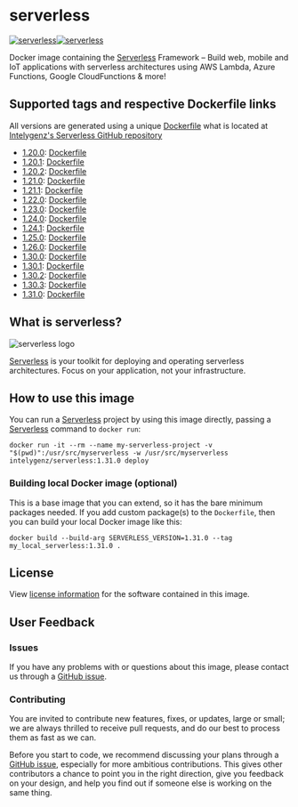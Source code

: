 # serverless

[![serverless](https://images.microbadger.com/badges/image/intelygenz/serverless.svg)](https://microbadger.com/images/intelygenz/serverless "Get your own image badge on microbadger.com")[![serverless](https://images.microbadger.com/badges/version/intelygenz/serverless.svg)](https://microbadger.com/images/intelygenz/serverless "Get your own version badge on microbadger.com")

Docker image containing the [Serverless](https://serverless.com/) Framework – Build web, mobile and IoT applications with serverless architectures using AWS Lambda, Azure Functions, Google CloudFunctions & more!

## Supported tags and respective Dockerfile links

All versions are generated using a unique [Dockerfile](https://github.com/intelygenz/serverless/blob/master/Dockerfile) what is located at [Intelygenz's Serverless GitHub repository](https://github.com/intelygenz/serverless)

* [1.20.0](https://github.com/serverless/serverless/releases/tag/v1.20.0): [Dockerfile](https://github.com/intelygenz/serverless/blob/master/Dockerfile)
* [1.20.1](https://github.com/serverless/serverless/releases/tag/v1.20.1): [Dockerfile](https://github.com/intelygenz/serverless/blob/master/Dockerfile)
* [1.20.2](https://github.com/serverless/serverless/releases/tag/v1.20.2): [Dockerfile](https://github.com/intelygenz/serverless/blob/master/Dockerfile)
* [1.21.0](https://github.com/serverless/serverless/releases/tag/v1.21.0): [Dockerfile](https://github.com/intelygenz/serverless/blob/master/Dockerfile)
* [1.21.1](https://github.com/serverless/serverless/releases/tag/v1.21.1): [Dockerfile](https://github.com/intelygenz/serverless/blob/master/Dockerfile)
* [1.22.0](https://github.com/serverless/serverless/releases/tag/v1.22.0): [Dockerfile](https://github.com/intelygenz/serverless/blob/master/Dockerfile)
* [1.23.0](https://github.com/serverless/serverless/releases/tag/v1.23.0): [Dockerfile](https://github.com/intelygenz/serverless/blob/master/Dockerfile)
* [1.24.0](https://github.com/serverless/serverless/releases/tag/v1.24.0): [Dockerfile](https://github.com/intelygenz/serverless/blob/master/Dockerfile)
* [1.24.1](https://github.com/serverless/serverless/releases/tag/v1.24.1): [Dockerfile](https://github.com/intelygenz/serverless/blob/master/Dockerfile)
* [1.25.0](https://github.com/serverless/serverless/releases/tag/v1.25.0): [Dockerfile](https://github.com/intelygenz/serverless/blob/master/Dockerfile)
* [1.26.0](https://github.com/serverless/serverless/releases/tag/v1.26.0): [Dockerfile](https://github.com/intelygenz/serverless/blob/master/Dockerfile)
* [1.30.0](https://github.com/serverless/serverless/releases/tag/v1.30.0): [Dockerfile](https://github.com/intelygenz/serverless/blob/master/Dockerfile)
* [1.30.1](https://github.com/serverless/serverless/releases/tag/v1.30.1): [Dockerfile](https://github.com/intelygenz/serverless/blob/master/Dockerfile)
* [1.30.2](https://github.com/serverless/serverless/releases/tag/v1.30.2): [Dockerfile](https://github.com/intelygenz/serverless/blob/master/Dockerfile)
* [1.30.3](https://github.com/serverless/serverless/releases/tag/v1.30.3): [Dockerfile](https://github.com/intelygenz/serverless/blob/master/Dockerfile)
* [1.31.0](https://github.com/serverless/serverless/releases/tag/v1.31.0): [Dockerfile](https://github.com/intelygenz/serverless/blob/master/Dockerfile)

## What is serverless?

![serverless logo](https://raw.githubusercontent.com/intelygenz/serverless/master/assets/serverless.png)

[Serverless](https://serverless.com/) is your toolkit for deploying and operating serverless architectures. Focus on your application, not your infrastructure.

## How to use this image

You can run a [Serverless](https://serverless.com/) project by using this image directly, passing a [Serverless](https://serverless.com/) command to `docker run`:

    docker run -it --rm --name my-serverless-project -v "$(pwd)":/usr/src/myserverless -w /usr/src/myserverless intelygenz/serverless:1.31.0 deploy

### Building local Docker image (optional)

This is a base image that you can extend, so it has the bare minimum packages needed. If you add custom package(s) to the `Dockerfile`, then you can build your local Docker image like this:

    docker build --build-arg SERVERLESS_VERSION=1.31.0 --tag my_local_serverless:1.31.0 .

## License

View [license information](https://github.com/intelygenz/serverless/blob/master/LICENSE) for the software contained in this image.

## User Feedback

### Issues

If you have any problems with or questions about this image, please contact us through a [GitHub issue](https://github.com/intelygenz/serverless/issues).

### Contributing

You are invited to contribute new features, fixes, or updates, large or small; we are always thrilled to receive pull requests, and do our best to process them as fast as we can.

Before you start to code, we recommend discussing your plans through a [GitHub issue](https://github.com/intelygenz/serverless/issues), especially for more ambitious contributions.
This gives other contributors a chance to point you in the right direction, give you feedback on your design, and help you find out if someone else is working on the same thing.